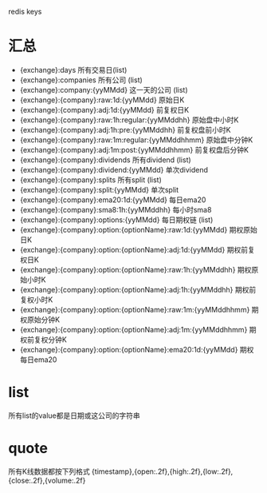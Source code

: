 redis keys

# 汇总

- {exchange}:days 所有交易日(list)
- {exchange}:companies 所有公司 (list)
- {exchange}:company:{yyMMdd} 这一天的公司 (list)
- {exchange}:{company}:raw:1d:{yyMMdd} 原始日K
- {exchange}:{company}:adj:1d:{yyMMdd} 前复权日K
- {exchange}:{company}:raw:1h:regular:{yyMMddhh} 原始盘中小时K
- {exchange}:{company}:adj:1h:pre:{yyMMddhh} 前复权盘前小时K
- {exchange}:{company}:raw:1m:regular:{yyMMddhhmm} 原始盘中分钟K
- {exchange}:{company}:adj:1m:post:{yyMMddhhmm} 前复权盘后分钟K
- {exchange}:{company}:dividends 所有dividend (list)
- {exchange}:{company}:dividend:{yyMMdd} 单次dividend
- {exchange}:{company}:splits 所有split (list)
- {exchange}:{company}:split:{yyMMdd} 单次split
- {exchange}:{company}:ema20:1d:{yyMMdd} 每日ema20
- {exchange}:{company}:sma8:1h:{yyMMddhh} 每小时sma8
- {exchange}:{company}:options:{yyMMdd} 每日期权链 (list)
- {exchange}:{company}:option:{optionName}:raw:1d:{yyMMdd} 期权原始日K
- {exchange}:{company}:option:{optionName}:adj:1d:{yyMMdd} 期权前复权日K
- {exchange}:{company}:option:{optionName}:raw:1h:{yyMMddhh} 期权原始小时K
- {exchange}:{company}:option:{optionName}:adj:1h:{yyMMddhh} 期权前复权小时K
- {exchange}:{company}:option:{optionName}:raw:1m:{yyMMddhhmm} 期权原始分钟K
- {exchange}:{company}:option:{optionName}:adj:1m:{yyMMddhhmm} 期权前复权分钟K
- {exchange}:{company}:option:{optionName}:ema20:1d:{yyMMdd} 期权每日ema20

# list

所有list的value都是日期或这公司的字符串

# quote

所有K线数据都按下列格式 {timestamp},{open:.2f},{high:.2f},{low:.2f},{close:.2f},{volume:.2f}
